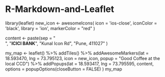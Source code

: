 # R-Markdown-and-Leaflet
library(leaflet)
new_icon <- awesomeIcons(
  icon = 'ios-close',
  iconColor = 'black',
  library = 'ion',
  markerColor = "red"
)

content <- paste(sep = "<br/>",
  "<b>ICICI BANK</b>",
  "Kunal Icon Rd",
  "Pune, 411027"
)

my_map <- leaflet() %>%
    addTiles() %>%
    addAwesomeMarkers(lat = 18.593470, lng = 73.795123,
        icon = new_icon,
        popup = "Good Coffee at the local CCD") %>%
    addPopups(lat = 18.593417, lng = 73.795595, content,
        options = popupOptions(closeButton = FALSE)
    )
my_map
